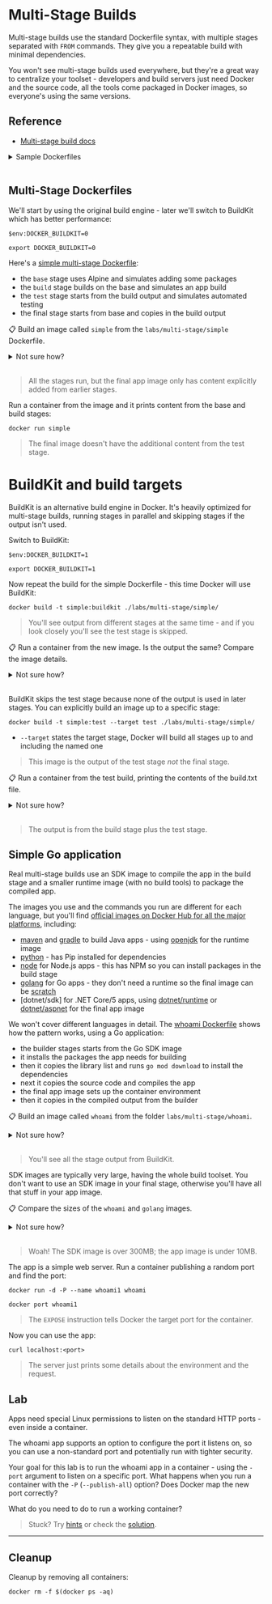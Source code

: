 # Multi-Stage Builds

Multi-stage builds use the standard Dockerfile syntax, with multiple stages separated with `FROM` commands. They give you a repeatable build with minimal dependencies.

You won't see multi-stage builds used everywhere, but they're a great way to centralize your toolset - developers and build servers just need Docker and the source code, all the tools come packaged in Docker images, so everyone's using the same versions.

## Reference

- [Multi-stage build docs](https://docs.docker.com/develop/develop-images/multistage-build/)

<details>
  <summary>Sample Dockerfiles</summary>

It's the standard `docker build` command for multi-stage builds. The Dockerfile syntax uses multiple `FROM` instructions; the patterns are the same for all languages, but the individual details are specific.

These are samples in the major languages:

- [Java app using Maven build](https://github.com/sixeyed/widgetario/blob/main/src/products-api/java/Dockerfile)
- [Go application using Go modules](https://github.com/sixeyed/widgetario/blob/main/src/stock-api/golang/Dockerfile)
- [.NET Core app using Alpine images](https://github.com/sixeyed/widgetario/blob/main/src/web/dotnet/Dockerfile)

</details><br/>

## Multi-Stage Dockerfiles

We'll start by using the original build engine - later we'll switch to BuildKit which has better performance:

```
$env:DOCKER_BUILDKIT=0

export DOCKER_BUILDKIT=0
```

Here's a [simple multi-stage Dockerfile](/labs/multi-stage/simple/Dockerfile):

- the `base` stage uses Alpine and simulates adding some packages
- the `build` stage builds on the base and simulates an app build
- the `test` stage starts from the build output and simulates automated testing
- the final stage starts from base and copies in the build output

📋 Build an image called `simple` from the `labs/multi-stage/simple` Dockerfile.

<details>
  <summary>Not sure how?</summary>

```
docker build -t simple ./labs/multi-stage/simple/
```

</details><br/>

> All the stages run, but the final app image only has content explicitly added from earlier stages.

Run a container from the image and it prints content from the base and build stages:

```
docker run simple
```

> The final image doesn't have the additional content from the test stage.

# BuildKit and build targets

BuildKit is an alternative build engine in Docker. It's heavily optimized for multi-stage builds, running stages in parallel and skipping stages if the output isn't used.

Switch to BuildKit:

```
$env:DOCKER_BUILDKIT=1

export DOCKER_BUILDKIT=1
```

Now repeat the build for the simple Dockerfile - this time Docker will use BuildKit:

```
docker build -t simple:buildkit ./labs/multi-stage/simple/
```

> You'll see output from different stages at the same time - and if you look closely you'll see the test stage is skipped.

📋 Run a container from the new image. Is the output the same? Compare the image details.

<details>
  <summary>Not sure how?</summary>

```
# run a container - the output is the same:
docker run simple:buildkit

# list images - they're the same size but not the same image:
docker image ls simple
```

</details><br/>

BuildKit skips the test stage because none of the output is used in later stages. You can explicitly build an image up to a specific stage:

```
docker build -t simple:test --target test ./labs/multi-stage/simple/
```

- `--target` states the target stage, Docker will build all stages up to and including the named one

> This image is the output of the test stage *not* the final stage.

📋 Run a container from the test build, printing the contents of the build.txt file.

<details>
  <summary>Not sure how?</summary>

```
# no output here - the test stage has no CMD instruction
docker run simple:test

# run the cat command to see the output
docker run simple:test cat /build.txt
```

</details><br/>

> The output is from the build stage plus the test stage.


## Simple Go application

Real multi-stage builds use an SDK image to compile the app in the build stage and a smaller runtime image (with no build tools) to package the compiled app.

The images you use and the commands you run are different for each language, but you'll find [official images on Docker Hub for all the major platforms](https://hub.docker.com/search?q=&type=image&image_filter=official&category=languages), including:

- [maven]() and [gradle](https://hub.docker.com/_/gradle) to build Java apps - using [openjdk]() for the runtime image
- [python](https://hub.docker.com/_/python) - has Pip installed for dependencies
- [node]() for Node.js apps - this has NPM so you can install packages in the build stage
- [golang]() for Go apps - they don't need a runtime so the final image can be [scratch]()
- [dotnet/sdk] for .NET Core/5 apps, using [dotnet/runtime]() or [dotnet/aspnet]() for the final app image

We won't cover different languages in detail. The [whoami Dockerfile](/labs/multi-stage/whoami/Dockerfile) shows how the pattern works, using a Go application:

- the builder stages starts from the Go SDK image
- it installs the packages the app needs for building
- then it copies the library list and runs `go mod download` to install the dependencies
- next it copies the source code and compiles the app
- the final app image sets up the container environment
- then it copies in the compiled output from the builder

📋 Build an image called `whoami` from the folder `labs/multi-stage/whoami`.

<details>
  <summary>Not sure how?</summary>

```
docker build -t whoami ./labs/multi-stage/whoami/
```

</details><br/>

> You'll see all the stage output from BuildKit.

SDK images are typically very large, having the whole build toolset. You don't want to use an SDK image in your final stage, otherwise you'll have all that stuff in your app image.

📋 Compare the sizes of the `whoami` and `golang` images.

<details>
  <summary>Not sure how?</summary>

```
docker image ls -f reference=whoami -f reference=golang
```

</details><br/>

> Woah! The SDK image is over 300MB; the app image is under 10MB.


The app is a simple web server. Run a container publishing a random port and find the port:

```
docker run -d -P --name whoami1 whoami

docker port whoami1
```

> The `EXPOSE` instruction tells Docker the target port for the container.

Now you can use the app:

```
curl localhost:<port>
```

> The server just prints some details about the environment and the request.

## Lab

Apps need special Linux permissions to listen on the standard HTTP ports - even inside a container.

The whoami app supports an option to configure the port it listens on, so you can use a non-standard port and potentially run with tighter security.

Your goal for this lab is to run the whoami app in a container - using the `-port` argument to listen on a specific port. What happens when you run a container with the `-P` (`--publish-all`) option? Does Docker map the new port correctly?

What do you need to do to run a working container?

> Stuck? Try [hints](hints.md) or check the [solution](solution.md).

___
## Cleanup

Cleanup by removing all containers:

```
docker rm -f $(docker ps -aq)
```